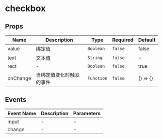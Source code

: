 # checkbox

## Props

<!-- @vuese:checkbox:props:start -->
|Name|Description|Type|Required|Default|
|---|---|---|---|---|
|value|绑定值|`Boolean`|`false`|false|
|text|文本值|`String`|`false`|-|
|rect|-|`Boolean`|`false`|true|
|onChange|当绑定值变化时触发的事件|`Function`|`false`|() => {}|

<!-- @vuese:checkbox:props:end -->


## Events

<!-- @vuese:checkbox:events:start -->
|Event Name|Description|Parameters|
|---|---|---|
|input|-|-|
|change|-|-|

<!-- @vuese:checkbox:events:end -->


